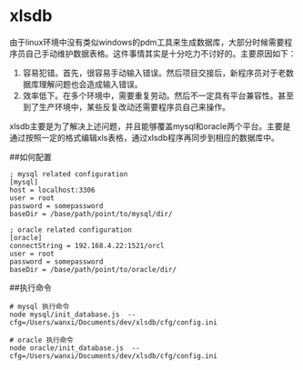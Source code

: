 # xlsdb

由于linux环境中没有类似windows的pdm工具来生成数据库，大部分时候需要程序员自己手动维护数据表格。这件事情其实是十分吃力不讨好的。主要原因如下：

1. 容易犯错。首先，很容易手动输入错误。然后项目交接后，新程序员对于老数据库理解问题也会造成输入错误。
2. 效率低下。在多个环境中，需要重复劳动。然后不一定具有平台兼容性。甚至到了生产环境中，某些反复改动还需要程序员自己来操作。

xlsdb主要是为了解决上述问题，并且能够覆盖mysql和oracle两个平台。主要是通过按照一定的格式编辑xls表格，通过xlsdb程序再同步到相应的数据库中。


##如何配置

	; mysql related configuration
	[mysql]
	host = localhost:3306
	user = root
	password = somepassword
	baseDir = /base/path/point/to/mysql/dir/

	; oracle related configuration
	[oracle]
	connectString = 192.168.4.22:1521/orcl
	user = root
	password = somepassword
	baseDir = /base/path/point/to/oracle/dir/


##执行命令

	# mysql 执行命令
	node mysql/init_database.js  --cfg=/Users/wanxi/Documents/dev/xlsdb/cfg/config.ini 
	
	# oracle 执行命令
	node oracle/init_database.js  --cfg=/Users/wanxi/Documents/dev/xlsdb/cfg/config.ini 
	
